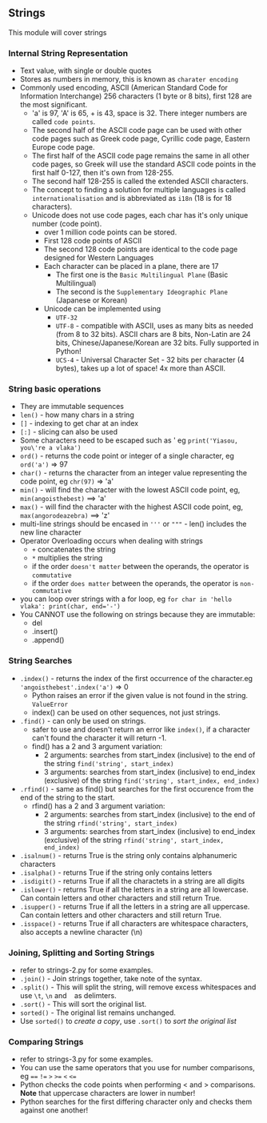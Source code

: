 ## Strings  
This module will cover strings  

### Internal String Representation
- Text value, with single or double quotes  
- Stores as numbers in memory, this is known as `charater encoding`  
- Commonly used encoding, ASCII (American Standard Code for Information Interchange) 256 characters (1 byte or 8 bits), first 128 are the most significant.  
  - 'a' is 97, 'A' is 65, + is 43, space is 32. There integer numbers are called `code points`.  
  - The second half of the ASCII code page can be used with other code pages such as Greek code page, Cyrillic code page, Eastern Europe code page.  
  - The first half of the ASCII code page remains the same in all other code pages, so Greek will use the standard ASCII code points in the first half 0-127, then it's own from 128-255.  
  - The second half 128-255 is called the extended ASCII characters.  
  - The concept to finding a solution for multiple languages is called `internationalisation` and is abbreviated as `i18n` (18 is for 18 characters).  
  - Unicode does not use code pages, each char has it's only unique number (code point).  
    - over 1 million code points can be stored.   
    - First 128 code points of ASCII  
    - The second 128 code points are identical to the code page designed for Western Languages  
    - Each character can be placed in a plane, there are 17  
        - The first one is the `Basic Multilingual Plane` (Basic Multilingual)  
        - The second is the `Supplementary Ideographic Plane` (Japanese or Korean)  
    - Unicode can be implemented using  
      - `UTF-32`
      - `UTF-8` - compatible with ASCII, uses as many bits as needed (from 8 to 32 bits). ASCII chars are 8 bits, Non-Latin are 24 bits, Chinese/Japanese/Korean are 32 bits. Fully supported in Python!  
      - `UCS-4` - Universal Character Set - 32 bits per character (4 bytes), takes up a lot of space! 4x more than ASCII.  

### String basic operations
- They are immutable sequences  
- `len()` - how many chars in a string  
- `[]` - indexing to get char at an index  
- `[:]` - slicing can also be used  
- Some characters need to be escaped such as ' eg `print('Yiasou, you\'re a vlaka')`  
- `ord()` - returns the code point or integer of a single character, eg `ord('a')` => 97  
- `char()` - returns the character from an integer value representing the code point, eg `chr(97)` => 'a'  
- `min()` - will find the character with the lowest ASCII code point, eg, `min(angoisthebest)` ==> 'a'  
- `max()` - will find the character with the highest ASCII code point, eg, `max(angorodeazebra)` ==> 'z'  
- multi-line strings should be encased in `'''` or `"""` - len() includes the new line character  
- Operator Overloading occurs when dealing with strings  
  - `+` concatenates the string  
  - `*` multiplies the string  
  - if the order `doesn't matter` between the operands, the operator is `commutative`  
  - if the order `does matter` between the operands, the operator is `non-commutative`  
- you can loop over strings with a for loop, eg `for char in 'hello vlaka': print(char, end='-')`  
- You CANNOT use the following on strings because they are immutable:  
  - del  
  - .insert()    
  - .append()  

### String Searches  
- `.index()` - returns the index of the first occurrence of the character.eg `'angoisthebest'.index('a')` => 0   
  - Python raises an error if the given value is not found in the string. `ValueError`  
  - index() can be used on other sequences, not just strings.  
- `.find()` - can only be used on strings.  
  - safer to use and doesn't return an error like `index()`, if a character can't found the character it will return -1.   
  - find() has a 2 and 3 argument variation:  
    - 2 arguments: searches from start_index (inclusive) to the end of the string `find('string', start_index)`  
    - 3 arguments: searches from start_index (inclusive) to end_index (exclusive) of the string `find('string', start_index, end_index)`  
- `.rfind()` - same as find() but searches for the first occurence from the end of the string to the start.  
  - rfind() has a 2 and 3 argument variation:  
    - 2 arguments: searches from start_index (inclusive) to the end of the string `rfind('string', start_index)`  
    - 3 arguments: searches from start_index (inclusive) to end_index (exclusive) of the string `rfind('string', start_index, end_index)`  
- `.isalnum()` - returns True is the string only contains alphanumeric characters  
- `.isalpha()` - returns True if the string only contains letters  
- `.isdigit()` - returns True if all the charactets in a string are all digits  
- `.islower()` - returns True if all the letters in a string are all lowercase. Can contain letters and other characters and still return True.  
- `.isupper()` - returns True if all the letters in a string are all uppercase. Can contain letters and other characters and still return True.  
- `.isspace()` - returns True if all characters are whitespace characters, also accepts a newline character (\n)  

### Joining, Splitting and Sorting Strings  
- refer to strings-2.py for some examples.  
- `.join()`  - Join strings together, take note of the syntax.  
- `.split()` - This will split the string, will remove excess whitespaces and use `\t`, `\n` and ` ` as delimters.  
- `.sort()` - This will sort the original list.  
- `sorted()` - The original list remains unchanged.  
- Use `sorted()` to _create a copy_, use `.sort()` to _sort the original list_  

### Comparing Strings  
- refer to strings-3.py for some examples.  
- You can use the same operators that you use for number comparisons, eg `==` `!=` `>` `>=` `<` `<=`  
- Python checks the code points when performing < and > comparisons. **Note** that uppercase characters are lower in number!  
- Python searches for the first differing character only and checks them against one another!  
